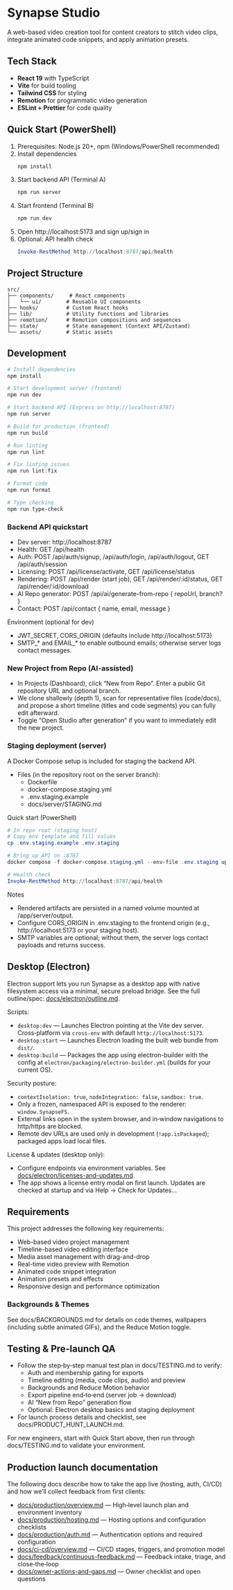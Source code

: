 # Synapse Studio

A web-based video creation tool for content creators to stitch video clips, integrate animated code snippets, and apply animation presets.

## Tech Stack

- **React 19** with TypeScript
- **Vite** for build tooling
- **Tailwind CSS** for styling
- **Remotion** for programmatic video generation
- **ESLint + Prettier** for code quality

## Quick Start (PowerShell)

1. Prerequisites: Node.js 20+, npm (Windows/PowerShell recommended)
2. Install dependencies
   ```powershell
   npm install
   ```
3. Start backend API (Terminal A)
   ```powershell
   npm run server
   ```
4. Start frontend (Terminal B)
   ```powershell
   npm run dev
   ```
5. Open http://localhost:5173 and sign up/sign in
6. Optional: API health check
   ```powershell
   Invoke-RestMethod http://localhost:8787/api/health
   ```

## Project Structure

```
src/
├── components/     # React components
│   └── ui/        # Reusable UI components
├── hooks/         # Custom React hooks
├── lib/           # Utility functions and libraries
├── remotion/      # Remotion compositions and sequences
├── state/         # State management (Context API/Zustand)
└── assets/        # Static assets
```

## Development

```powershell
# Install dependencies
npm install

# Start development server (frontend)
npm run dev

# Start backend API (Express on http://localhost:8787)
npm run server

# Build for production (frontend)
npm run build

# Run linting
npm run lint

# Fix linting issues
npm run lint:fix

# Format code
npm run format

# Type checking
npm run type-check
```

### Backend API quickstart
- Dev server: http://localhost:8787
- Health: GET /api/health
- Auth: POST /api/auth/signup, /api/auth/login, /api/auth/logout, GET /api/auth/session
- Licensing: POST /api/license/activate, GET /api/license/status
- Rendering: POST /api/render (start job), GET /api/render/:id/status, GET /api/render/:id/download
- AI Repo generator: POST /api/ai/generate-from-repo { repoUrl, branch? }
- Contact: POST /api/contact { name, email, message }

Environment (optional for dev)
- JWT_SECRET, CORS_ORIGIN (defaults include http://localhost:5173)
- SMTP_* and EMAIL_* to enable outbound emails; otherwise server logs contact messages.

### New Project from Repo (AI-assisted)
- In Projects (Dashboard), click “New from Repo”. Enter a public Git repository URL and optional branch.
- We clone shallowly (depth 1), scan for representative files (code/docs), and propose a short timeline (titles and code segments) you can fully edit afterward.
- Toggle “Open Studio after generation” if you want to immediately edit the new project.

### Staging deployment (server)
A Docker Compose setup is included for staging the backend API.

- Files (in the repository root on the server branch):
  - Dockerfile
  - docker-compose.staging.yml
  - .env.staging.example
  - docs/server/STAGING.md

Quick start (PowerShell)
```powershell
# In repo root (staging host)
# Copy env template and fill values
cp .env.staging.example .env.staging

# Bring up API on :8787
docker compose -f docker-compose.staging.yml --env-file .env.staging up -d --build

# Health check
Invoke-RestMethod http://localhost:8787/api/health
```

Notes
- Rendered artifacts are persisted in a named volume mounted at /app/server/output.
- Configure CORS_ORIGIN in .env.staging to the frontend origin (e.g., http://localhost:5173 or your staging host).
- SMTP variables are optional; without them, the server logs contact payloads and returns success.

## Desktop (Electron)

Electron support lets you run Synapse as a desktop app with native filesystem access via a minimal, secure preload bridge. See the full outline/spec: [docs/electron/outline.md](docs/electron/outline.md).

Scripts:

- `desktop:dev` — Launches Electron pointing at the Vite dev server. Cross‑platform via `cross-env` with default `http://localhost:5173`.
- `desktop:start` — Launches Electron loading the built web bundle from `dist/`.
- `desktop:build` — Packages the app using electron-builder with the config at `electron/packaging/electron-builder.yml` (builds for your current OS).

Security posture:

- `contextIsolation: true`, `nodeIntegration: false`, `sandbox: true`.
- Only a frozen, namespaced API is exposed to the renderer: `window.SynapseFS`.
- External links open in the system browser, and in‑window navigations to http/https are blocked.
- Remote dev URLs are used only in development (`!app.isPackaged`); packaged apps load local files.

License & updates (desktop only):

- Configure endpoints via environment variables. See [docs/electron/licenses-and-updates.md](docs/electron/licenses-and-updates.md).
- The app shows a license entry modal on first launch. Updates are checked at startup and via Help → Check for Updates…

## Requirements

This project addresses the following key requirements:

- Web-based video project management
- Timeline-based video editing interface
- Media asset management with drag-and-drop
- Real-time video preview with Remotion
- Animated code snippet integration
- Animation presets and effects
- Responsive design and performance optimization

### Backgrounds & Themes

See docs/BACKGROUNDS.md for details on code themes, wallpapers (including subtle animated GIFs), and the Reduce Motion toggle.

## Testing & Pre‑launch QA

- Follow the step‑by‑step manual test plan in docs/TESTING.md to verify:
  - Auth and membership gating for exports
  - Timeline editing (media, code clips, audio) and preview
  - Backgrounds and Reduce Motion behavior
  - Export pipeline end‑to‑end (server job → download)
  - AI “New from Repo” generation flow
  - Optional: Electron desktop basics and staging deployment
- For launch process details and checklist, see docs/PRODUCT_HUNT_LAUNCH.md.

For new engineers, start with Quick Start above, then run through docs/TESTING.md to validate your environment.
## Production launch documentation

The following docs describe how to take the app live (hosting, auth, CI/CD) and how we’ll collect feedback from first clients:

- [docs/production/overview.md](docs/production/overview.md) — High‑level launch plan and environment inventory
- [docs/production/hosting.md](docs/production/hosting.md) — Hosting options and configuration checklists
- [docs/production/auth.md](docs/production/auth.md) — Authentication options and required configuration
- [docs/ci-cd/overview.md](docs/ci-cd/overview.md) — CI/CD stages, triggers, and promotion model
- [docs/feedback/continuous-feedback.md](docs/feedback/continuous-feedback.md) — Feedback intake, triage, and close‑the‑loop
- [docs/owner-actions-and-gaps.md](docs/owner-actions-and-gaps.md) — Owner checklist and open questions

